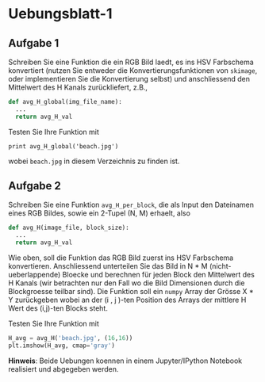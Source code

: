 # Uebungsblatt-1

## Aufgabe 1

Schreiben Sie eine Funktion die ein RGB Bild laedt, es ins HSV Farbschema konvertiert 
(nutzen Sie entweder die Konvertierungsfunktionen von `skimage`, oder implementieren Sie die 
Konvertierung selbst) und anschliessend den Mittelwert des H Kanals zurückliefert, z.B.,

```python
def avg_H_global(img_file_name):
  ...
  return avg_H_val
```

Testen Sie Ihre Funktion mit 

```
print avg_H_global('beach.jpg')
```

wobei `beach.jpg` in diesem Verzeichnis zu finden ist.

## Aufgabe 2

Schreiben Sie eine Funktion `avg_H_per_block`, die als Input den Dateinamen eines RGB Bildes, sowie ein 2-Tupel (N, M) erhaelt,
also

```python
def avg_H(image_file, block_size):
  ...
  return avg_H_val
```
Wie oben, soll die Funktion das RGB Bild zuerst ins HSV Farbschema konvertieren. Anschliessend unterteilen Sie das Bild in N * M (nicht-ueberlappende) Bloecke und berechnen für jeden Block den Mittelwert des H Kanals (wir betrachten nur den Fall wo die Bild Dimensionen durch die Blockgroesse teilbar sind). Die Funktion soll ein `numpy` Array der Grösse X * Y zurückgeben wobei an der (i , j )-ten Position des Arrays der mittlere H Wert des (i,j)-ten Blocks steht.

Testen Sie Ihre Funktion mit

```python
H_avg = avg_H('beach.jpg', (16,16))
plt.imshow(H_avg, cmap='gray')
```

**Hinweis**: Beide Uebungen koennen in einem Jupyter/IPython Notebook realisiert und abgegeben werden.



